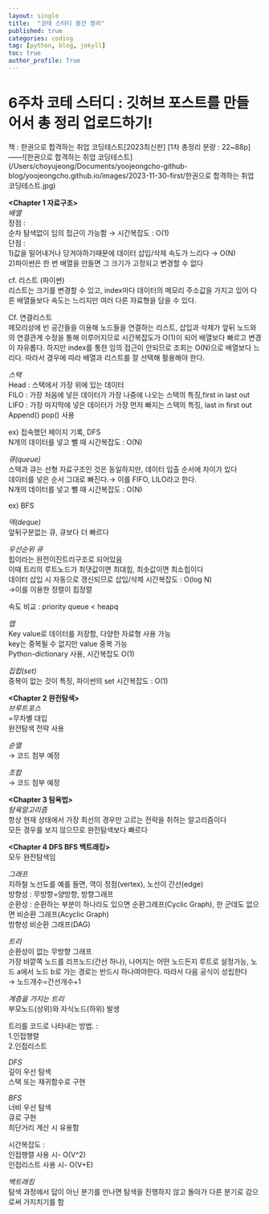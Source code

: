 ```yaml
---
layout: single
title:  "코테 스터디 중간 정리"   
published: true
categories: coding
tag: [python, blog, jekyll]
toc: true
author_profile: True
---
```

# 6주차 코테 스터디 : 깃허브 포스트를 만들어서 총 정리 업로드하기!    

책 : 한권으로 합격하는 취업 코딩테스트[2023최신판]
[1차 총정리 분량 : 22~88p]
——![한권으로 합격하는 취업 코딩테스트](/Users/choyujeong/Documents/yoojeongcho-github-blog/yoojeongcho.github.io/images/2023-11-30-first/한권으로 합격하는 취업 코딩테스트.jpg)

**<Chapter 1 자료구조>**   
*배열*   
장점 :   
순차 탐색없이 임의 접근이 가능함 → 시간복잡도 : O(1)   
단점 :   
1)값을 밀어내거나 당겨야하기때문에 데이터 삽입/삭제 속도가 느리다 → O(N)    
2)파이썬은 한 번 배열을 만들면 그 크기가 고정되고 변경할 수 없다    

cf. 리스트 (파이썬)    
리스트는 크기를 변경할 수 있고, index마다 데이터의 메모리 주소값을 가지고 있어 다른 배열들보다 속도는 느리지만 여러 다른 자료형을 담을 수 있다.    

Cf. 연결리스트    
메모리상에 빈 공간들을 이용해 노드들을 연결하는 리스트, 삽입과 삭제가 앞뒤 노드와의 연결관계 수정을 통해 이루어지므로 시간복잡도가 O(1)이 되어 배열보다 빠르고 변경이 자유롭다. 하지만 index를 통한 임의 접근이 안되므로 조회는 O(N)으로 배열보다 느리다. 따라서 경우에 따라 배열과 리스트를 잘 선택해 활용해야 한다.

*스택*   
Head : 스택에서 가장 위에 있는 데이터   
FILO : 가장 처음에 넣은 데이터가 가장 나중에 나오는 스택의 특징,first in last out   
LIFO : 가장 마지막에 넣은 데이터가 가장 먼저 빠지는 스택의 특징, last in first out   
Append() pop() 사용   

ex) 접속했던 페이지 기록, DFS   
N개의 데이터를 넣고 뺄 때 시간복잡도 : O(N)

*큐(queue)*   
스택과 큐는 선형 자료구조인 것은 동일하지만, 데이터 입출 순서에 차이가 있다   
데이터를 넣은 순서 그대로 빠진다.→ 이를 FIFO, LILO라고 한다.   
N개의 데이터를 넣고 뺄 때 시간복잡도 : O(N)   

ex) BFS

*덱(deque)*   
앞뒤구분없는 큐, 큐보다 더 빠르다

*우선순위 큐*   
힙이라는 완전이진트리구조로 되어있음   
이때 트리의 루트노드가 최댓값이면 최대힙, 최솟값이면 최소힙이다   
데이터 삽입 시 자동으로 갱신되므로 삽입/삭제 시간복잡도 : O(log N)   
→이를 이용한 정렬이 힙정렬   

속도 비교 : priority queue < heapq

*맵*    
Key value로 데이터를 저장함, 다양한 자료형 사용 가능   
key는 중복될 수 없지만 value 중복 가능   
Python-dictionary 사용, 시간복잡도 O(1)

*집합(set)*   
중복이 없는 것이 특징,  파이썬의 set 시간복잡도 : O(1)


**<Chapter 2 완전탐색>**   
*브루트포스*   
=무차별 대입   
완전탐색 전략 사용

*순열*    
→ 코드 첨부 예정   

*조합*   
→ 코드 첨부 예정


**<Chapter 3 탐욕법>**   
*탐욕알고리즘*   
항상 현재 상태에서 가장 최선의 경우만 고르는 전략을 취하는 알고리즘이다   
모든 경우를 보지 않으므로 완전탐색보다 빠르다

**<Chapter 4 DFS BFS 백트래킹>**   
모두 완전탐색임

*그래프*   
지하철 노선도를 예를 들면, 역이 정점(vertex), 노선이 간선(edge)   
방향성 : 무방향=양방향, 방향그래프   
순환성 : 순환하는 부분이 하나라도 있으면 순환그래프(Cyclic Graph), 한 군데도 없으면 비순환 그래프(Acyclic Graph)   
방향성 비순환 그래프(DAG)

*트리*   
순환성이 없는 무방향 그래프   
가장 바깥쪽 노드를 리프노드(간선 하나), 나머지는 어떤 노드든지 루트로 설정가능, 노드 a에서 노드 b로 가는 경로는 반드시 하나여야한다. 따라서 다음 공식이 성립한다   
→ 노드개수=간선개수+1

*계층을 가지는 트리*   
부모노드(상위)와 자식노드(하위) 발생

트리를 코드로 나타내는 방법. :    
1.인접행렬   
2.인접리스트

*DFS*   
깊이 우선 탐색   
스택 또는 재귀함수로 구현

*BFS*   
너비 우선 탐색   
큐로 구현   
최단거리 계산 시 유용함

시간복잡도 :    
인접행렬 사용 시- O(V^2)   
인접리스트 사용 시- O(V+E)

*백트래킹*   
탐색 과정에서 답이 아닌 분기를 만나면 탐색을 진행하지 않고 돌아가 다른 분기로 감으로써 가지치기를 함

